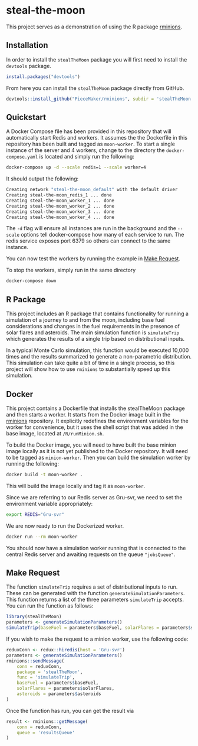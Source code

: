 # steal-the-moon

This project serves as a demonstration of using the R package [rminions](https://github.com/PieceMaker/rminions).

## Installation

In order to install the `stealTheMoon` package you will first need to install the `devtools` package.

```R
install.packages("devtools")
```

From here you can install the `stealTheMoon` package directly from GitHub.

```R
devtools::install_github("PieceMaker/rminions", subdir = 'stealTheMoon')
```

## Quickstart

A Docker Compose file has been provided in this repository that will automatically start Redis and workers. It assumes
the the Dockerfile in this repository has been built and tagged as `moon-worker`. To start a single instance of the
server and 4 workers, change to the directory the `docker-compose.yaml` is located and simply run the following:

```bash
docker-compose up -d --scale redis=1 --scale worker=4
```

It should output the following:

```bash
Creating network "steal-the-moon_default" with the default driver
Creating steal-the-moon_redis_1 ... done
Creating steal-the-moon_worker_1 ... done
Creating steal-the-moon_worker_2 ... done
Creating steal-the-moon_worker_3 ... done
Creating steal-the-moon_worker_4 ... done
```

The `-d` flag will ensure all instances are run in the background and the `--scale` options tell docker-compose how
many of each service to run. The redis service exposes port 6379 so others can connect to the same instance.

You can now test the workers by running the example in [Make Request](#make-request).

To stop the workers, simply run in the same directory

```bash
docker-compose down
```

## R Package

This project includes an R package that contains functionality for running a simulation of a journey to and from the
moon, including base fuel considerations and changes in the fuel requirements in the presence of solar flares and
asteroids. The main simulation function is `simulateTrip` which generates the results of a single trip based on
distributional inputs.

In a typical Monte Carlo simulation, this function would be executed 10,000 times and the results summarized to
generate a non-parametric distribution. This simulation can take quite a bit of time in a single process, so this
project will show how to use `rminions` to substantially speed up this simulation.

## Docker

This project contains a Dockerfile that installs the stealTheMoon package and then starts a worker. It starts from
the Docker image built in the [rminions](https://github.com/PieceMaker/rminions) repository. It explicitly redefines
the environment variables for the worker for convenience, but it uses the shell script that was added in the base
image, located at `/R/runMinion.sh`.

To build the Docker image, you will need to have built the base minion image locally as it is not yet published to
the Docker repository. It will need to be tagged as `minion-worker`. Then you can build the simulation worker by
running the following:

```bash
docker build -t moon-worker .
```

This will build the image locally and tag it as `moon-worker`.

Since we are referring to our Redis server as Gru-svr, we need to set the environment variable appropriately:

```bash
export REDIS="Gru-svr"
```

We are now ready to run the Dockerized worker.

```bash
docker run --rm moon-worker
```

You should now have a simulation worker running that is connected to the central Redis server and awaiting requests on
the queue `"jobsQueue"`.

## Make Request

The function `simulateTrip` requires a set of distributional inputs to run. These can be generated with the function
`generateSimulationParameters`. This function returns a list of the three parameters `simulateTrip` accepts. You can
run the function as follows:

```R
library(stealTheMoon)
parameters <- generateSimulationParameters()
simulateTrip(baseFuel = parameters$baseFuel, solarFlares = parameters$solarFlares, asteroids = parameters$asteroids)
```

If you wish to make the request to a minion worker, use the following code:

```R
reduxConn <- redux::hiredis(host = 'Gru-svr')
parameters <- generateSimulationParameters()
rminions::sendMessage(
    conn = reduxConn,
    package = 'stealTheMoon',
    func = 'simulateTrip',
    baseFuel = parameters$baseFuel,
    solarFlares = parameters$solarFlares,
    asteroids = parameters$asteroids
)
```

Once the function has run, you can get the result via

```R
result <- rminions::getMessage(
    conn = reduxConn,
    queue = 'resultsQueue'
)
```